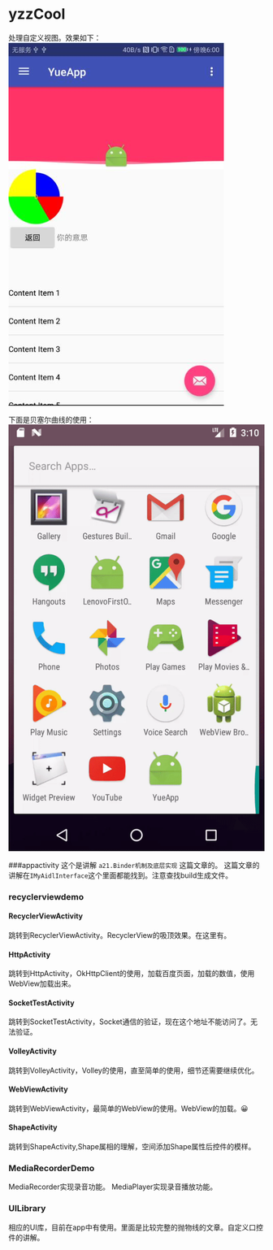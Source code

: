 # yzzCool
处理自定义视图。效果如下：
![image](https://github.com/aixiaolinzi/YueApp/blob/master/picture/1.png)

下面是贝塞尔曲线的使用：
![](https://github.com/aixiaolinzi/YueApp/blob/master/picture/Bessel.gif)


###appactivity
这个是讲解 `a21.Binder机制及底层实现` 这篇文章的。
这篇文章的讲解在`IMyAidlInterface`这个里面都能找到。注意查找build生成文件。

### recyclerviewdemo
#### RecyclerViewActivity
跳转到RecyclerViewActivity。RecyclerView的吸顶效果。在这里有。

#### HttpActivity
跳转到HttpActivity，OkHttpClient的使用，加载百度页面，加载的数值，使用WebView加载出来。

#### SocketTestActivity
跳转到SocketTestActivity，Socket通信的验证，现在这个地址不能访问了。无法验证。

#### VolleyActivity
跳转到VolleyActivity，Volley的使用，直至简单的使用，细节还需要继续优化。

#### WebViewActivity
跳转到WebViewActivity，最简单的WebView的使用。WebView的加载。😀

#### ShapeActivity
跳转到ShapeActivity,Shape属相的理解，空间添加Shape属性后控件的模样。


### MediaRecorderDemo
MediaRecorder实现录音功能。
MediaPlayer实现录音播放功能。



### UILibrary
相应的UI库，目前在app中有使用。里面是比较完整的抛物线的文章。自定义口控件的讲解。

